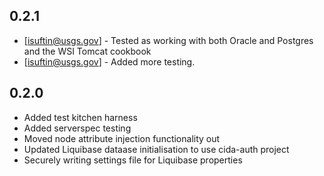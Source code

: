 0.2.1
-----

- [isuftin@usgs.gov] - Tested as working with both Oracle and Postgres and the WSI Tomcat cookbook 
- [isuftin@usgs.gov] - Added more testing. 

0.2.0
-----

- Added test kitchen harness
- Added serverspec testing
- Moved node attribute injection functionality out
- Updated Liquibase dataase initialisation to use cida-auth project 
- Securely writing settings file for Liquibase properties